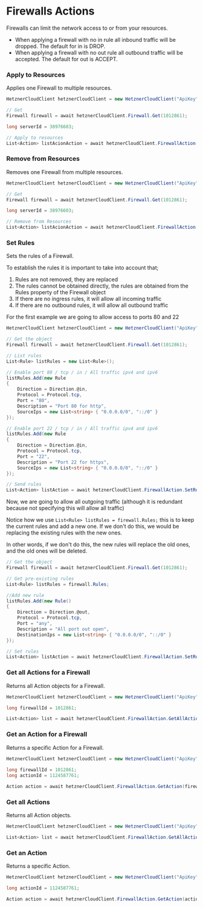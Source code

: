 # Firewalls Actions

Firewalls can limit the network access to or from your resources.

* When applying a firewall with no in rule all inbound traffic will be dropped. The default for in is DROP.
* When applying a firewall with no out rule all outbound traffic will be accepted. The default for out is ACCEPT.

### Apply to Resources

Applies one Firewall to multiple resources.

```csharp
HetznerCloudClient hetznerCloudClient = new HetznerCloudClient("ApiKey");

// Get
Firewall firewall = await hetznerCloudClient.Firewall.Get(1012861);

long serverId = 38976603;

// Apply to resources
List<Action> listAcionAction = await hetznerCloudClient.FirewallAction.ApplyToResources(firewall.Id, serverId);
```

### Remove from Resources

Removes one Firewall from multiple resources.

```csharp
HetznerCloudClient hetznerCloudClient = new HetznerCloudClient("ApiKey");

// Get
Firewall firewall = await hetznerCloudClient.Firewall.Get(1012861);

long serverId = 38976603;

// Remove from Resources
List<Action> listAcionAction = await hetznerCloudClient.FirewallAction.RemoveFromResources(firewall.Id, serverId);
```

### Set Rules

Sets the rules of a Firewall.

To establish the rules it is important to take into account that;

1. Rules are not removed, they are replaced
2. The rules cannot be obtained directly, the rules are obtained from the Rules property of the Firewall object
3. If there are no ingress rules, it will allow all incoming traffic
4. If there are no outbound rules, it will allow all outbound traffic

For the first example we are going to allow access to ports 80 and 22

```csharp
HetznerCloudClient hetznerCloudClient = new HetznerCloudClient("ApiKey");

// Get the object
Firewall firewall = await hetznerCloudClient.Firewall.Get(1012861);

// List rules
List<Rule> listRules = new List<Rule>();

// Enable port 80 / tcp / in / All traffic ipv4 and ipv6
listRules.Add(new Rule
{
    Direction = Direction.@in,
    Protocol = Protocol.tcp,
    Port = "80",
    Description = "Port 80 for http",
    SourceIps = new List<string> { "0.0.0.0/0", "::/0" }
});

// Enable port 22 / tcp / in / All traffic ipv4 and ipv6
listRules.Add(new Rule
{
    Direction = Direction.@in,
    Protocol = Protocol.tcp,
    Port = "22",
    Description = "Port 22 for https",
    SourceIps = new List<string> { "0.0.0.0/0", "::/0" }
});

// Send rules
List<Action> listAction = await hetznerCloudClient.FirewallAction.SetRulesTask(firewall, listRules);
```

Now, we are going to allow all outgoing traffic (although it is redundant because not specifying this will allow all traffic)

Notice how we use `List<Rule> listRules = firewall.Rules;` this is to keep the current rules and add a new one. If we don't do this, we would be replacing the existing rules with the new ones.

In other words, if we don't do this, the new rules will replace the old ones, and the old ones will be deleted.

```csharp
// Get the object
Firewall firewall = await hetznerCloudClient.Firewall.Get(1012861);

// Get pre-existing rules
List<Rule> listRules = firewall.Rules;

//Add new rule
listRules.Add(new Rule()
{
    Direction = Direction.@out,
    Protocol = Protocol.tcp,
    Port = "any",
    Description = "All port out open",
    DestinationIps = new List<string> { "0.0.0.0/0", "::/0" }
});

// Set rules
List<Action> listAction = await hetznerCloudClient.FirewallAction.SetRules(firewall, listRules);
```

### Get all Actions for a Firewall

Returns all Action objects for a Firewall.

```csharp
HetznerCloudClient hetznerCloudClient = new HetznerCloudClient("ApiKey");

long firewallId = 1012861;

List<Action> list = await hetznerCloudClient.FirewallAction.GetAllActions(firewallId);
```

### Get an Action for a Firewall

Returns a specific Action for a Firewall.

```csharp
HetznerCloudClient hetznerCloudClient = new HetznerCloudClient("ApiKey");
             
long firewallId = 1012861;
long actionId = 1124587761;

Action action = await hetznerCloudClient.FirewallAction.GetAction(firewallId, actionId);
```

### Get all Actions

Returns all Action objects.

```csharp
HetznerCloudClient hetznerCloudClient = new HetznerCloudClient("ApiKey");

List<Action> list = await hetznerCloudClient.FirewallAction.GetAllActions();
```

### Get an Action

Returns a specific Action.

```csharp
HetznerCloudClient hetznerCloudClient = new HetznerCloudClient("ApiKey");

long actionId = 1124587761;

Action action = await hetznerCloudClient.FirewallAction.GetAction(actionId);
```
